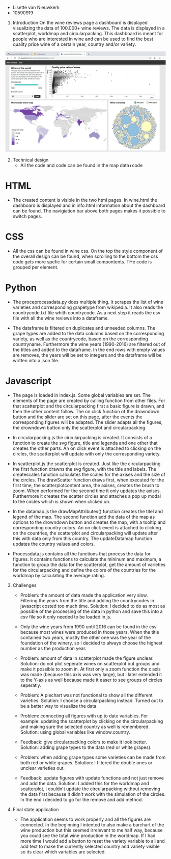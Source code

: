 * Lisette van Nieuwkerk
* 10590919

1. Introduction
On the wine reviews page a dashboard is displayed visualizing the data of 100.000+ wine reviews. The data is displayed in a scatterplot, worldmap and circularpacking. This dashboard is meant for people who are interested in wine and can be used to find the best quality price wine of a certain year, country and/or variety.

![Image 1](doc/winedashboard.png)

2. Technical design
    * All the code and code can be found in the map data+code

# HTML
* The created content is visible in the two html pages. In wine.html the dashboard is displayed and in info.html information about the dashboard can be found. The navigiation bar above both pages makes it possible to switch pages.

# CSS 
 * All the css can be found in wine css. On the top the style component of the overall design can be found, when scrolling to the bottom the css code gets more spefic for certain small compontents. THe code is grouped per element. 

# Python
* The proceprocessdata.py does multiple thing. It scrapes the list of wine varieties and corresponding grapetype from wikipedia. It also reads the countrycode.txt file whith countrycode. As a next step it reads the csv file with all the wine reviews into a dataframe.

* The dataframe is filtered on duplicates and unneeded columns. The grape types are added to the data columns based on the corresponding variety, as well as the countrycode, based on the corresponding countryname. Furthermore the wine years (1990-2016) are filtered out of the titles and added to the dataframe. In the end rows with empty values are removes, the years will be set to integers and the dataframe will be written into a json file. 

# Javascript
* The page is loaded in index.js. Some global variables are set. The elements of the page are created by calling function from other files. For that scatterplot and the circularpacking first a basic figure is drawn, and then the other content follow. The on click function of the drowndown button and the slider are set on this page, after the events the corresponding figures will be adapted. The slider adapts all the figures, the drowndown button only the scatterplot and circularpacking.

* In circularpacking.js the circularpacking is created. It consists of a function to create the svg figure, title and legenda and one other that creates the other parts. An on click event is attached to clicking on the circles, the scatterplot will update with only the corresponding variety.

* In scatterplot.js the scatterplot is created. Just like the circularpacking the first function drawns the svg figure, with the title and labels. The createscales function calculates the scales for the axises and the size of the circles. The drawScatter function draws first, when executed for the first time, the scatterplotcontent area, the axises, creates the brush to zoom. When performed for the second time it only updates the axises. Furthermore it creates the scatter circles and attaches a pop up modal to the circles which is shown when clicked on. 

* In the datamap.js the drawMapAttributes() function creates the titel and legend of the map. The second function add the data of the map as options to the drowndown button and creates the map, with a tooltip and corresponding country colors. An on click event is attached to clicking on the countries, the scatterplot and circularpacking will update after this with data only from this country. The updateDatamap function updates the country values and colors.

* Processdata.js contains all the functions that process the data for figures. It contains functions to calculate the mininum and maximum, a function to group the data for the scatterplot, get the amount of varieties for the circularpacking and define the colors of the countries for the worldmap by calculating the average rating. 

3. Challenges
    * Problem: the amount of data made the  application very slow. Filtering the years from the title and adding the countrycodes in javascript costed too much time. Solution: I decided to do as most as possible of the processing of the data in python and save this into a csv file so it only needed to be loaded in js. 

    * Only the wine years from 1990 until 2016 can be found in the csv because most wines were produced in those years. When the title contained two years, mostly the other one was the year of the foundation of the winery, so I decided to always choose the highest number as the production year.

    * Problem: amount of data in scatterplot made the figure unclear. Solution: do not plot seperate wines on scatterplot but groups and make it possible to zoom in. At first only a zoom function the x axis was made (because this axis was very large), but I later extended it to the Y-axis as well because made it easer to see groups of circles seperatly.

    * Problem: A piechart was not functional to show all the different varieties. Solution: I choose a circularpacking instead. Turned out to be a better way to visualize the data. 

    * Problem: connecting all figures with up to date variables. For example: updating the scatterplot by clicking on the circularpacking and making sure the selected country as well is remembered. Solution: using global variables like window.country.

    * Feedback: give circularpacking colors to make it look better. Solution: adding grape types to the data (red or white grapes).

    * Problem: when adding grape types some varieties can be made from both red or white grapes. Solution: I filtered the double ones or unclear varieties out.

    * Feedback: update figures with update functions and not just remove and add the data. Solution: I added this for the worldmap and scatterplot, i couldn't update the circularpacking without removing the data first because it didn't work with the simulation of the circles. In the end i decided to go for the remove and add method. 

4. Final state application
    * The application seems to work properly and all the figures are connected. In the beginning I intented to also make a barchart of the wine production but this seemed irrelevant to me half way, because you could see the total wine production in the worldmap. If I had more time I would add a button to reset the variety variable to all and add text to make the currently selected country and variety visible so its clear which variables are selected. 